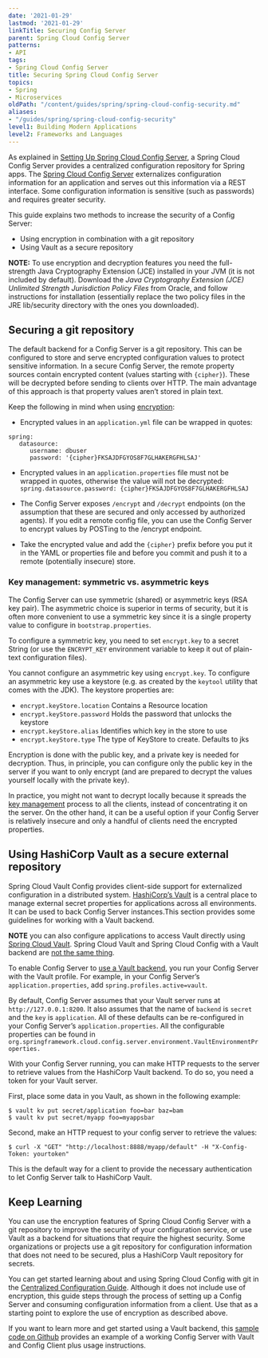 ```yaml
---
date: '2021-01-29'
lastmod: '2021-01-29'
linkTitle: Securing Config Server
parent: Spring Cloud Config Server
patterns:
- API
tags:
- Spring Cloud Config Server
title: Securing Spring Cloud Config Server
topics:
- Spring
- Microservices
oldPath: "/content/guides/spring/spring-cloud-config-security.md"
aliases:
- "/guides/spring/spring-cloud-config-security"
level1: Building Modern Applications
level2: Frameworks and Languages
---
```


As explained in [Setting Up Spring Cloud Config Server](/guides/spring/spring-cloud-config-set-up/), a Spring Cloud Config Server provides a centralized configuration repository for Spring apps. The [Spring Cloud Config Server](https://cloud.spring.io/spring-cloud-config/reference/html/) externalizes configuration information for an application and serves out this information via a REST interface. Some configuration information is sensitive (such as passwords) and requires greater security. 

This guide explains two methods to increase the security of a Config Server:

* Using encryption in combination with a git repository
* Using Vault as a secure repository

**NOTE:** To use encryption and decryption features you need the full-strength Java Cryptography Extension (JCE) installed in your JVM (it is not included by default). Download the *Java Cryptography Extension (JCE) Unlimited Strength Jurisdiction Policy Files* from Oracle, and follow instructions for installation (essentially replace the two policy files in the JRE lib/security directory with the ones you downloaded).
## Securing a git repository
The default backend for a Config Server is a git repository. This can be configured to store and serve encrypted configuration values to protect sensitive information. In a secure Config Server, the remote property sources contain encrypted content (values starting with `{cipher}`). These will be decrypted before sending to clients over HTTP. The main advantage of this approach is that property values aren’t stored in plain text. 

Keep the following in mind when using [encryption](https://cloud.spring.io/spring-cloud-config/multi/multi__spring_cloud_config_server.html#_encryption_and_decryption):

* Encrypted values in an `application.yml` file can be wrapped in quotes:
```
spring:
   datasource:
      username: dbuser
      password: '{cipher}FKSAJDFGYOS8F7GLHAKERGFHLSAJ'
```

* Encrypted values in an `application.properties` file must not be wrapped in quotes, otherwise the value will not be decrypted: `spring.datasource.password: {cipher}FKSAJDFGYOS8F7GLHAKERGFHLSAJ`

* The Config Server exposes `/encrypt` and `/decrypt` endpoints (on the assumption that these are secured and only accessed by authorized agents). If you edit a remote config file, you can use the Config Server to encrypt values by POSTing to the /encrypt endpoint.

* Take the encrypted value and add the `{cipher}` prefix before you put it in the YAML or properties file and before you commit and push it to a remote (potentially insecure) store.

### Key management: symmetric vs. asymmetric keys
The Config Server can use symmetric (shared) or asymmetric keys (RSA key pair). The asymmetric choice is superior in terms of security, but it is often more convenient to use a symmetric key since it is a single property value to configure in `bootstrap.properties`.

To configure a symmetric key, you need to set `encrypt.key` to a secret String (or use the `ENCRYPT_KEY` environment variable to keep it out of plain-text configuration files).  

You cannot configure an asymmetric key using `encrypt.key`. To configure an asymmetric key use a keystore (e.g. as created by the `keytool` utility that comes with the JDK). The keystore properties are: 

* `encrypt.keyStore.location` Contains a Resource location
* `encrypt.keyStore.password` Holds the password that unlocks the keystore
* `encrypt.keyStore.alias` Identifies which key in the store to use
* `encrypt.keyStore.type` The type of KeyStore to create. Defaults to jks

Encryption is done with the public key, and a private key is needed for decryption. Thus, in principle, you can configure only the public key in the server if you want to only encrypt (and are prepared to decrypt the values yourself locally with the private key). 

In practice, you might not want to decrypt locally because it spreads the [key management](https://cloud.spring.io/spring-cloud-config/multi/multi__spring_cloud_config_server.html#_key_management) process to all the clients, instead of concentrating it on the server. On the other hand, it can be a useful option if your Config Server is relatively insecure and only a handful of clients need the encrypted properties.

## Using HashiCorp Vault as a secure external repository
Spring Cloud Vault Config provides client-side support for externalized configuration in a distributed system. [HashiCorp’s Vault](https://learn.hashicorp.com/collections/vault/getting-started) is a central place to manage external secret properties for applications across all environments. It can be used to back Config Server instances.This section provides some guidelines for working with a Vault backend. 

**NOTE** you can also configure applications to access Vault directly using [Spring Cloud Vault](https://cloud.spring.io/spring-cloud-vault/reference/html/). Spring Cloud Vault and Spring Cloud Config with a Vault backend are [not the same thing](https://stackoverflow.com/questions/45502722/difference-between-spring-cloud-vault-and-spring-cloud-config-with-vault-backend).

To enable Config Server to [use a Vault backend](https://cloud.spring.io/spring-cloud-config/reference/html/#vault-backend), you run your Config Server with the Vault profile. For example, in your Config Server’s `application.properties`, add `spring.profiles.active=vault`.

By default, Config Server assumes that your Vault server runs at `http://127.0.0.1:8200`. It also assumes that the name of `backend` is `secret` and the `key` is `application`. All of these defaults can be re-configured in your Config Server’s `application.properties`. All the configurable properties can be found in `org.springframework.cloud.config.server.environment.VaultEnvironmentProperties.`

With your Config Server running, you can make HTTP requests to the server to retrieve values from the HashiCorp Vault backend. To do so, you need a token for your Vault server.

First, place some data in you Vault, as shown in the following example:

```
$ vault kv put secret/application foo=bar baz=bam
$ vault kv put secret/myapp foo=myappsbar
```
Second, make an HTTP request to your config server to retrieve the values:

```
$ curl -X "GET" "http://localhost:8888/myapp/default" -H "X-Config-Token: yourtoken"
```
This is the default way for a client to provide the necessary authentication to let Config Server talk to HashiCorp Vault.

## Keep Learning 
You can use the encryption features of Spring Cloud Config Server with a git repository to improve the security of your configuration service, or use Vault as a backend for situations that require the highest security. Some organizations or projects use a git repository for configuration information that does not need to be secured, plus a HashiCorp Vault repository for secrets.

You can get started learning about and using Spring Cloud Config with git in the [Centralized Configuration Guide](https://spring.io/guides/gs/centralized-configuration/). Although it does not include use of encryption, this guide steps through the process of setting up a Config Server and consuming configuration information from a client. Use that as a starting point to explore the use of encryption as described above. 

If you want to learn more and get started using a Vault backend, this [sample code on Github](https://github.com/spring-cloud-samples/spring-cloud-config-vault) provides an example of a working Config Server with Vault and Config Client plus usage instructions.